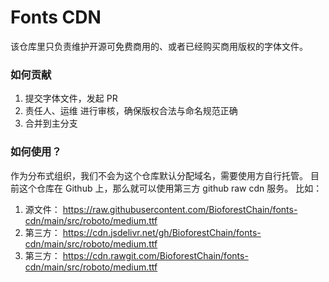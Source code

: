 # Fonts CDN

该仓库里只负责维护开源可免费商用的、或者已经购买商用版权的字体文件。



### 如何贡献

1. 提交字体文件，发起 PR
2. 责任人、运维 进行审核，确保版权合法与命名规范正确
3. 合并到主分支

### 如何使用？

作为分布式组织，我们不会为这个仓库默认分配域名，需要使用方自行托管。
目前这个仓库在 Github 上，那么就可以使用第三方 github raw cdn 服务。
比如：

1. 源文件： https://raw.githubusercontent.com/BioforestChain/fonts-cdn/main/src/roboto/medium.ttf
1. 第三方： https://cdn.jsdelivr.net/gh/BioforestChain/fonts-cdn/main/src/roboto/medium.ttf
1. 第三方： https://cdn.rawgit.com/BioforestChain/fonts-cdn/main/src/roboto/medium.ttf
